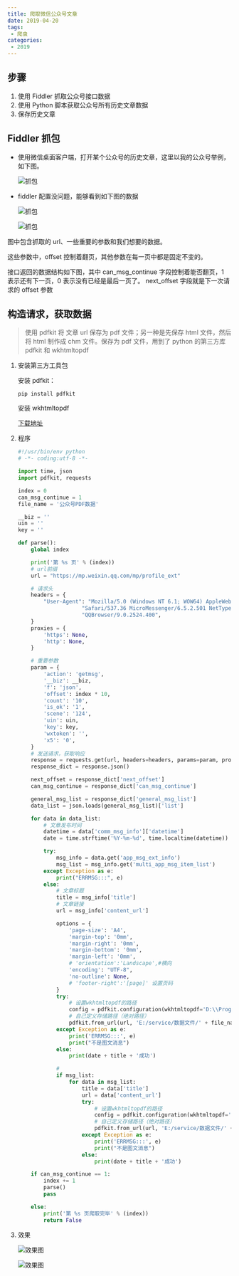 ```yaml
---
title: 爬取微信公众号文章
date: 2019-04-20
tags:
 - 爬虫
categories:
 - 2019
---
```



## 步骤

1. 使用 Fiddler 抓取公众号接口数据
2. 使用 Python 脚本获取公众号所有历史文章数据
3. 保存历史文章

## Fiddler 抓包

* 使用微信桌面客户端，打开某个公众号的历史文章，这里以我的公众号举例，如下图。

    ![抓包](https://gitee.com/chen-zq/bgimages/raw/master/img/20200904175325.png?imgslim)
    
*  fiddler 配置没问题，能够看到如下图的数据

    ![抓包](https://gitee.com/chen-zq/bgimages/raw/master/img/20200904175541.png?imgslim)

    ![抓包](https://gitee.com/chen-zq/bgimages/raw/master/img/20200904175926.png?imgslim)

图中包含抓取的 url、一些重要的参数和我们想要的数据。

这些参数中，offset 控制着翻页，其他参数在每一页中都是固定不变的。

接口返回的数据结构如下图，其中 can_msg_continue 字段控制着能否翻页，1 表示还有下一页，0 表示没有已经是最后一页了。 next_offset 字段就是下一次请求的 offset 参数

## 构造请求，获取数据

> 使用 pdfkit 将 文章 url 保存为 pdf 文件；另一种是先保存 html 文件，然后将 html 制作成 chm 文件。保存为 pdf 文件，用到了 python 的第三方库 pdfkit 和 wkhtmltopdf

1. 安装第三方工具包

    安装 pdfkit：

    `pip install pdfkit`

    安装 wkhtmltopdf

    [下载地址](https://wkhtmltopdf.org/downloads.html) 
2. 程序

    ``` python
    #!/usr/bin/env python
    # -*- coding:utf-8 -*-

    import time, json
    import pdfkit, requests

    index = 0
    can_msg_continue = 1
    file_name = '公众号PDF数据'

    __biz = ''
    uin = ''
    key = ''

    def parse():
        global index

        print('第 %s 页' % (index))
        # url前缀
        url = "https://mp.weixin.qq.com/mp/profile_ext"

        # 请求头
        headers = {
            "User-Agent": "Mozilla/5.0 (Windows NT 6.1; WOW64) AppleWebKit/537.36 (KHTML, like Gecko) Chrome/39.0.2171.95 "
                        "Safari/537.36 MicroMessenger/6.5.2.501 NetType/WIFI WindowsWechat QBCore/3.43.901.400 "
                        "QQBrowser/9.0.2524.400",
        }
        proxies = {
            'https': None,
            'http': None,
        }

        # 重要参数
        param = {
            'action': 'getmsg',
            '__biz': __biz,
            'f': 'json',
            'offset': index * 10,
            'count': '10',
            'is_ok': '1',
            'scene': '124',
            'uin': uin,
            'key': key,
            'wxtoken': '',
            'x5': '0',
        }
        # 发送请求，获取响应
        response = requests.get(url, headers=headers, params=param, proxies=proxies)
        response_dict = response.json()

        next_offset = response_dict['next_offset']
        can_msg_continue = response_dict['can_msg_continue']

        general_msg_list = response_dict['general_msg_list']
        data_list = json.loads(general_msg_list)['list']

        for data in data_list:
            # 文章发布时间
            datetime = data['comm_msg_info']['datetime']
            date = time.strftime('%Y-%m-%d', time.localtime(datetime))

            try:
                msg_info = data.get('app_msg_ext_info')
                msg_list = msg_info.get('multi_app_msg_item_list')
            except Exception as e:
                print("ERRMSG:::", e)
            else:
                # 文章标题
                title = msg_info['title']
                # 文章链接
                url = msg_info['content_url']

                options = {
                    'page-size': 'A4',
                    'margin-top': '0mm',
                    'margin-right': '0mm',
                    'margin-bottom': '0mm',
                    'margin-left': '0mm',
                    # 'orientation':'Landscape',#横向
                    'encoding': "UTF-8",
                    'no-outline': None,
                    # 'footer-right':'[page]' 设置页码
                }
                try:
                    # 设置wkhtmltopdf的路径
                    config = pdfkit.configuration(wkhtmltopdf='D:\\Program Files\wkhtmltopdf\\bin\\wkhtmltopdf.exe')
                    # 自己定义存储路径（绝对路径）
                    pdfkit.from_url(url, 'E:/service/数据文件/' + file_name + '/' + date + title + '.pdf', configuration=config)
                except Exception as e:
                    print('ERRMSG:::', e)
                    print("不是图文消息")
                else:
                    print(date + title + '成功')

                #
                if msg_list:
                    for data in msg_list:
                        title = data['title']
                        url = data['content_url']
                        try:
                            # 设置wkhtmltopdf的路径
                            config = pdfkit.configuration(wkhtmltopdf='D:\\Program Files\wkhtmltopdf\\bin\\wkhtmltopdf.exe')
                            # 自己定义存储路径（绝对路径）
                            pdfkit.from_url(url, 'E:/service/数据文件/' + file_name + '/' + date + title + '.pdf', configuration=config)
                        except Exception as e:
                            print('ERRMSG:::', e)
                            print("不是图文消息")
                        else:
                            print(date + title + '成功')

        if can_msg_continue == 1:
            index += 1
            parse()
            pass

        else:
            print('第 %s 页爬取完毕' % (index))
            return False

    ```
3. 效果

    ![效果图](https://gitee.com/chen-zq/bgimages/raw/master/img/20200904181205.png?imgslim)

    ![效果图](https://gitee.com/chen-zq/bgimages/raw/master/img/20200904181303.png?imgslim)